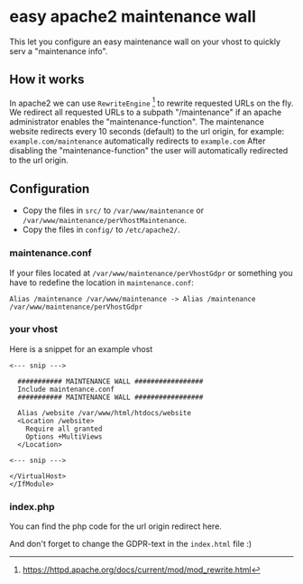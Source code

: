 # easy apache2 maintenance wall
This let you configure an easy maintenance wall on your vhost to quickly serv a "maintenance info".

## How it works
In apache2 we can use `RewriteEngine` [^1] to rewrite requested URLs on the fly.
We redirect all requested URLs to a subpath "/maintenance" if an apache administrator enables the
"maintenance-function".
The maintenance website redirects every 10 seconds (default) to the url origin, for example:
`example.com/maintenance` automatically redirects to `example.com`
After disabling the "maintenance-function" the user will automatically redirected to the url
origin.

## Configuration
 * Copy the files in `src/` to `/var/www/maintenance` or `/var/www/maintenance/perVhostMaintenance`.
 * Copy the files in `config/` to `/etc/apache2/`.

### maintenance.conf 

If your files located at `/var/www/maintenance/perVhostGdpr` or something you have to redefine the
location in `maintenance.conf`:

    Alias /maintenance /var/www/maintenance -> Alias /maintenance /var/www/maintenance/perVhostGdpr

### your vhost
Here is a snippet for an example vhost

```
<--- snip --->

  ########### MAINTENANCE WALL #################
  Include maintenance.conf
  ########### MAINTENANCE WALL #################

  Alias /website /var/www/html/htdocs/website
  <Location /website>
    Require all granted
    Options +MultiViews
  </Location>

<--- snip --->

</VirtualHost>
</IfModule>

```

### index.php
You can find the php code for the url origin redirect here.

And don't forget to change the GDPR-text in the `index.html` file :)

[^1]: https://httpd.apache.org/docs/current/mod/mod_rewrite.html
